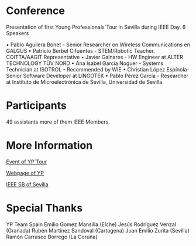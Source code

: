 # Conference

Presentation of first Young Professionals´Tour in Sevilla during IEEE Day. 6 Speakers

•	Pablo Aguilera Bonet - Senior Researcher on Wireless Communications en GALGUS
•	Patricio Berbel Cifuentes - STEM/Robotic Teacher. COITTA/AAGIT Representative
•	Javier Galnares - HW Engineer at ALTER TECHNOLOGY TÜV NORD
•	Ana Isabel García Noguer - Systems Technician at ISOTROL - Recommended by WIE
•	Christian López Espínola- Senior Software Developer at LINGOTEK
•	Pablo Pérez García - Researcher at Instituto de Microelectrónica de Sevilla, Universidad de Sevilla

# Participants

49 assistants more of them IEEE Members. 

# More Information

[Event of YP´Tour](https://events.vtools.ieee.org/m/47368)

[Webpage of YP](http://yp.ieee.org/)

[IEEE SB of Sevilla](http://sites.ieee.org/sb-us/ieee-day-2017-review/)

# Special Thanks

YP Team Spain
Emilio Gomez Mansilla (Elche) 
Jesús Rodríguez Venzal (Granada) 
Rubén Martinez Sandoval (Cartagena) 
Juan Emilio Zurita (Sevilla)
Ramón Carrasco Borrego (La Coruña)
